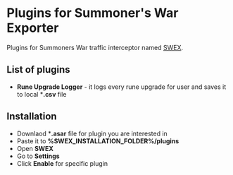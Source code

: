 # Plugins for Summoner's War Exporter

Plugins for Summoners War traffic interceptor named [SWEX](https://github.com/Xzandro/sw-exporter).

## List of plugins
* **Rune Upgrade Logger** - it logs every rune upgrade for user and saves it to local ***.csv** file


## Installation
* Downlaod ***.asar** file for plugin you are interested in
* Paste it to **%SWEX_INSTALLATION_FOLDER%/plugins**
* Open **SWEX**
* Go to **Settings**
* Click **Enable** for specific plugin
